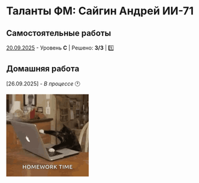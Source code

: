 # Таланты ФМ: Сайгин Андрей ИИ-71

## Самостоятельные работы
[20.09.2025](https://github.com/SayGGGo/TalantiFM/blob/main/Andrey_Saygin_C) - Уровень **C** | Решено: **3/3** | 1️⃣

## Домашняя работа
[26.09.2025] - _В процессе_ 🕐

![Котик](https://github.com/SayGGGo/TalantiFM/blob/main/kitten-cat.gif)
